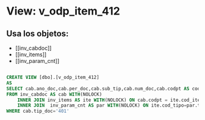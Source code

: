 # View: v_odp_item_412

## Usa los objetos:
- [[inv_cabdoc]]
- [[inv_items]]
- [[inv_param_cnt]]

```sql

CREATE VIEW [dbo].[v_odp_item_412]
AS
SELECT cab.ano_doc,cab.per_doc,cab.sub_tip,cab.num_doc,cab.codpt AS cod_item,ite.des_item
FROM inv_cabdoc AS cab WITH(NOLOCK)
	INNER JOIN inv_items AS ite WITH(NOLOCK) ON cab.codpt = ite.cod_item
	INNER JOIN	inv_param_cnt AS par WITH(NOLOCK) ON ite.cod_tipo=par.tip_prodter
WHERE cab.tip_doc='401'

```
